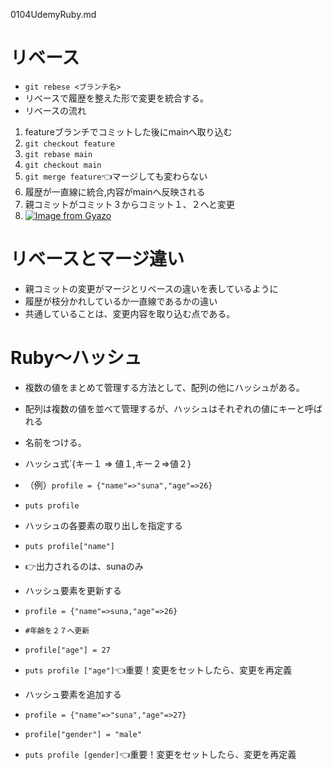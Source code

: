 0104UdemyRuby.md
# リベース
- `git rebese <ブランチ名>`
- リベースで履歴を整えた形で変更を統合する。
- リベースの流れ
1. featureブランチでコミットした後にmainへ取り込む
2. `git checkout feature`
3. `git rebase main`
4. `git checkout main`
5. `git merge feature`👈マージしても変わらない
6. 履歴が一直線に統合,内容がmainへ反映される
7. 親コミットがコミット３からコミット１、２へと変更
8. [![Image from Gyazo](https://i.gyazo.com/d5debd6d22f486dcd1cda52b00996c4e.png)](https://gyazo.com/d5debd6d22f486dcd1cda52b00996c4e)

# リベースとマージ違い
- 親コミットの変更がマージとリベースの違いを表しているように
- 履歴が枝分かれしているか一直線であるかの違い
- 共通していることは、変更内容を取り込む点である。

# Ruby～ハッシュ
- 複数の値をまとめて管理する方法として、配列の他にハッシュがある。
- 配列は複数の値を並べて管理するが、ハッシュはそれぞれの値にキーと呼ばれる
- 名前をつける。
- ハッシュ式`{キー１ => 値１,キー２=>値２}
- （例）`profile = {"name"=>"suna","age"=>26}`
- `puts profile`

- ハッシュの各要素の取り出しを指定する
- `puts profile["name"]`
- 👉出力されるのは、sunaのみ

- ハッシュ要素を更新する
- `profile = {"name"=>suna,"age"=>26}`
- `#年齢を２７へ更新`
- `profile["age"] = 27`
-   `puts profile ["age"]`👈重要！変更をセットしたら、変更を再定義

- ハッシュ要素を追加する
- `profile = {"name"=>"suna","age"=>27}`
- `profile["gender"] = "male"`
-   `puts profile [gender]`👈重要！変更をセットしたら、変更を再定義
